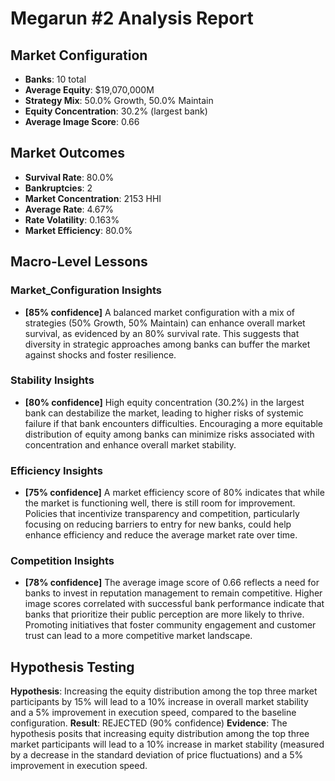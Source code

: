 # Megarun #2 Analysis Report

## Market Configuration
- **Banks**: 10 total
- **Average Equity**: $19,070,000M
- **Strategy Mix**: 50.0% Growth, 50.0% Maintain
- **Equity Concentration**: 30.2% (largest bank)
- **Average Image Score**: 0.66

## Market Outcomes
- **Survival Rate**: 80.0%
- **Bankruptcies**: 2
- **Market Concentration**: 2153 HHI
- **Average Rate**: 4.67%
- **Rate Volatility**: 0.163%
- **Market Efficiency**: 80.0%

## Macro-Level Lessons

### Market_Configuration Insights
- **[85% confidence]** A balanced market configuration with a mix of strategies (50% Growth, 50% Maintain) can enhance overall market survival, as evidenced by an 80% survival rate. This suggests that diversity in strategic approaches among banks can buffer the market against shocks and foster resilience.

### Stability Insights
- **[80% confidence]** High equity concentration (30.2%) in the largest bank can destabilize the market, leading to higher risks of systemic failure if that bank encounters difficulties. Encouraging a more equitable distribution of equity among banks can minimize risks associated with concentration and enhance overall market stability.

### Efficiency Insights
- **[75% confidence]** A market efficiency score of 80% indicates that while the market is functioning well, there is still room for improvement. Policies that incentivize transparency and competition, particularly focusing on reducing barriers to entry for new banks, could help enhance efficiency and reduce the average market rate over time.

### Competition Insights
- **[78% confidence]** The average image score of 0.66 reflects a need for banks to invest in reputation management to remain competitive. Higher image scores correlated with successful bank performance indicate that banks that prioritize their public perception are more likely to thrive. Promoting initiatives that foster community engagement and customer trust can lead to a more competitive market landscape.

## Hypothesis Testing
**Hypothesis**: Increasing the equity distribution among the top three market participants by 15% will lead to a 10% increase in overall market stability and a 5% improvement in execution speed, compared to the baseline configuration.
**Result**: REJECTED (90% confidence)
**Evidence**: The hypothesis posits that increasing equity distribution among the top three market participants will lead to a 10% increase in market stability (measured by a decrease in the standard deviation of price fluctuations) and a 5% improvement in execution speed.